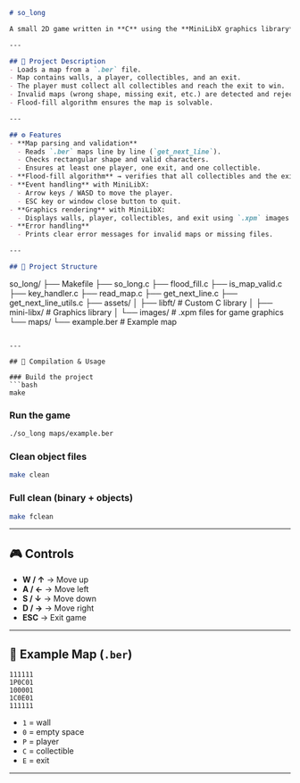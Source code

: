 ```markdown
# so_long  

A small 2D game written in **C** using the **MiniLibX graphics library**.  

---

## 📖 Project Description  
- Loads a map from a `.ber` file.  
- Map contains walls, a player, collectibles, and an exit.  
- The player must collect all collectibles and reach the exit to win.  
- Invalid maps (wrong shape, missing exit, etc.) are detected and rejected.  
- Flood-fill algorithm ensures the map is solvable.  

---

## ⚙️ Features  
- **Map parsing and validation**  
  - Reads `.ber` maps line by line (`get_next_line`).  
  - Checks rectangular shape and valid characters.  
  - Ensures at least one player, one exit, and one collectible.  
- **Flood-fill algorithm** → verifies that all collectibles and the exit are reachable.  
- **Event handling** with MiniLibX:  
  - Arrow keys / WASD to move the player.  
  - ESC key or window close button to quit.  
- **Graphics rendering** with MiniLibX:  
  - Displays walls, player, collectibles, and exit using `.xpm` images.  
- **Error handling**  
  - Prints clear error messages for invalid maps or missing files.  

---

## 📂 Project Structure  
```

so\_long/
├── Makefile
├── so\_long.c
├── flood\_fill.c
├── is\_map\_valid.c
├── key\_handler.c
├── read\_map.c
├── get\_next\_line.c
├── get\_next\_line\_utils.c
├── assets/
│   ├── libft/       # Custom C library
│   ├── mini-libx/   # Graphics library
│   └── images/      # .xpm files for game graphics
└── maps/
└── example.ber  # Example map

````

---

## 🚀 Compilation & Usage  

### Build the project
```bash
make
````

### Run the game

```bash
./so_long maps/example.ber
```

### Clean object files

```bash
make clean
```

### Full clean (binary + objects)

```bash
make fclean
```

---

## 🎮 Controls

* **W / ↑** → Move up
* **A / ←** → Move left
* **S / ↓** → Move down
* **D / →** → Move right
* **ESC** → Exit game

---

## 📑 Example Map (`.ber`)

```
111111
1P0C01
100001
1C0E01
111111
```

* `1` = wall
* `0` = empty space
* `P` = player
* `C` = collectible
* `E` = exit

---

